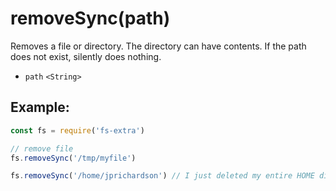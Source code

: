 # removeSync(path)

Removes a file or directory. The directory can have contents. If the path does not exist, silently does nothing.

- `path` `<String>`

## Example:

```js
const fs = require('fs-extra')

// remove file
fs.removeSync('/tmp/myfile')

fs.removeSync('/home/jprichardson') // I just deleted my entire HOME directory.
```
